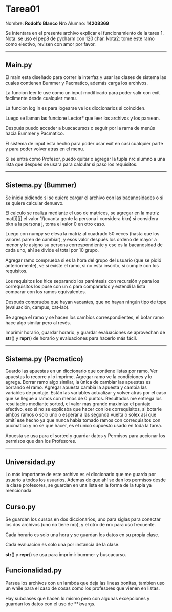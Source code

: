 Tarea01
===================


Nombre:  **Rodolfo Blanco**
Nro Alumno:  **14208369**

Se intentara en el presente archivo explicar el funcionamiento de la tarea 1.
Nota: se uso el pep8 de pycharm con 120 char.
Nota2: tome este ramo como electivo, revisen con amor por favor.

----------


Main.py
-------------

El main esta diseñado para correr la interfaz y usar las clases de sistema las cuales contienen Bummer y Pacmatico, además carga los archivos.

La funcion leer le use como un input modificado para poder salir con exit facilmente desde cualquier menu.

La funcion log in es para logearse ve los diccionarios si coinciden.

Luego se llaman las funcione Lector* que leer los archivos y los parsean.

Después puedo acceder a buscacursos o seguir por la rama de menús hacia Bummer y Pacmatico.

El sistema de input esta hecho para poder usar exit en casi cualquier parte y para poder volver atras en el menu.

Si se entra como Profesor, puedo quitar o agregar la tupla nrc alumno a una lista que después se usara para calcular si paso los requisitos.


----------


Sistema.py (Bummer)
-------------

Se inicia pidiendo si se quiere cargar el archivo con las bacanosidades o si se quiere calcular denuevo.

El calculo se realiza mediante el uso de matrices, se agregar en la matriz mat[i][j] el valor 1/(cuanta gente la persona i considera bkn) si considera bkn a la persona j, toma el valor 0 en otro caso.

Luego con numpy se eleva la matriz al cuadrado 50 veces (hasta que los valores paren de cambiar), y esos valor después los ordeno de mayor a menor y le asigno su persona correspondiente y ese es la bacanosidad de cada uno, ahí se divide el total por 10 grupo.

Agregar ramo comprueba si es la hora del grupo del usuario (que se pidió anteriormente), ve si existe el ramo, si no esta inscrito, si cumple con los requisitos.

Los requisitos los hice separando los paréntesis con recursión y para los correquisitos los puse con un c para compararlos y extendí la lista comparar con los ramos equivalentes.

Después comprueba que hayan vacantes, que no hayan ningún tipo de tope (evaluación, campus, cat-lab).

Se agrega el ramo y se hacen los cambios correspondientes, el botar ramo hace algo similar pero al revés.

Imprimir horario, guardar horario, y guardar evaluaciones se aprovechan de __str__() y __repr__() de horario y evaluaciones para hacerlo más fácil.

----------

Sistema.py (Pacmatico)
-------------

Guardo las apuestas en un diccionario que contiene listas por ramo.
Ver apuestas lo recorre y lo imprime.
Agregar ramo ve la condiciones y lo agrega.
Borrar ramo algo similar, la única de cambiar las apuestas es borrando el ramo.
Agregar apuesta cambia la apuesta y cambia las variables de puntaje.
Están las variables actualizar y volver atrás por el caso que se llegue a ramos con menos de 0 puntos.
Resultados me entrega los resultados mediante sorted, el valor más grande maximiza el puntaje efectivo, eso si no se explicaba que hacer con los correquisitos, si botarle ambos ramos o solo uno o esperar a las segunda vuelta o solex así que omití ese hecho ya que nunca habia tomado ramos con correquisitos con pucmatico y no se que hacer, es el unico supuesto usado en toda la tarea.

Apuesta se usa para el sorted y guardar datos y Permisos para accionar los permisos que dan los Profesores.

----------


Universidad.py
-------------

Lo más importante de este archivo es el diccionario que me guarda por usuario a todos los usuarios.
Ademas de que ahí se dan los permisos desde la clase profesores, se guardan en una lista en la forma de la tupla ya mencionada.

Curso.py
-------------

Se guardan los cursos en dos diccionarios, uno para siglas para conectar los dos archivos (uno no tiene nrc), y el otro de nrc para uso frecuente.

Cada horario es solo una hora y se guardan los datos en su propia clase.

Cada evaluacion es solo una por instancia de la clase.

__str__() y __repr__() se usa para imprimir bummer y buscacurso.

Funcionalidad.py
-------------

Parsea los archivos con un lambda que deja las lineas bonitas, tambien uso un while para el caso de cosas como los profesores que vienen en listas.

Hay subclases que hacen lo mismo pero con algunas excepciones y guardan los datos con el uso de **kwargs.